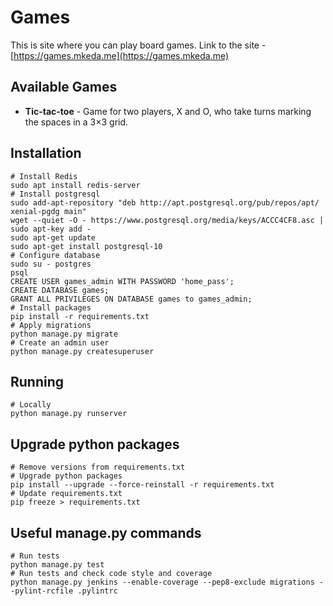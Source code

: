 Games
======================

This is site where you can play board games.
Link to the site - [https://games.mkeda.me](https://games.mkeda.me)

Available Games
------------
-   **Tic-tac-toe** - Game for two players, X and O, who take turns marking the spaces in a 3×3 grid.

Installation
------------
    # Install Redis
    sudo apt install redis-server
    # Install postgresql
    sudo add-apt-repository "deb http://apt.postgresql.org/pub/repos/apt/ xenial-pgdg main"
    wget --quiet -O - https://www.postgresql.org/media/keys/ACCC4CF8.asc | sudo apt-key add -
    sudo apt-get update
    sudo apt-get install postgresql-10
    # Configure database
    sudo su - postgres
    psql
    CREATE USER games_admin WITH PASSWORD 'home_pass';
    CREATE DATABASE games;
    GRANT ALL PRIVILEGES ON DATABASE games to games_admin;
    # Install packages
    pip install -r requirements.txt
    # Apply migrations
    python manage.py migrate
    # Create an admin user
    python manage.py createsuperuser

Running
-------
    # Locally
    python manage.py runserver

Upgrade python packages
-------
    # Remove versions from requirements.txt
    # Upgrade python packages
    pip install --upgrade --force-reinstall -r requirements.txt
    # Update requirements.txt
    pip freeze > requirements.txt

Useful manage.py commands
-------
    # Run tests
    python manage.py test
    # Run tests and check code style and coverage
    python manage.py jenkins --enable-coverage --pep8-exclude migrations --pylint-rcfile .pylintrc
